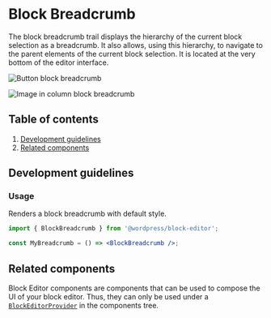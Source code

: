# Block Breadcrumb

The block breadcrumb trail displays the hierarchy of the current block selection as a breadcrumb. It also allows, using this hierarchy, to navigate to the parent elements of the current block selection. It is located at the very bottom of the editor interface.

![Button block breadcrumb](https://make.wordpress.org/core/files/2020/08/gutenberg-button-block-breadcrumb.png)

![Image in column block breadcrumb](https://make.wordpress.org/core/files/2020/08/gutenberg-image-in-column-block-breadcrumb.png)

## Table of contents

1. [Development guidelines](#development-guidelines)
2. [Related components](#related-components)


## Development guidelines

### Usage

Renders a block breadcrumb with default style.

```jsx
import { BlockBreadcrumb } from '@wordpress/block-editor';

const MyBreadcrumb = () => <BlockBreadcrumb />;
```

## Related components

Block Editor components are components that can be used to compose the UI of your block editor. Thus, they can only be used under a [`BlockEditorProvider`](https://github.com/WordPress/gutenberg/blob/master/packages/block-editor/src/components/provider/README.md) in the components tree. 

